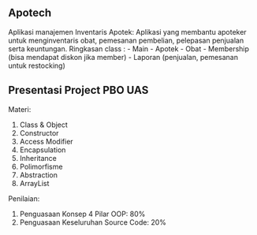 
## Apotech
Aplikasi manajemen Inventaris Apotek: Aplikasi yang membantu apoteker untuk menginventaris obat, pemesanan pembelian, pelepasan penjualan serta keuntungan. Ringkasan class :
    - Main
    - Apotek
    - Obat
    - Membership (bisa mendapat diskon jika member)
    - Laporan (penjualan, pemesanan untuk restocking)

## Presentasi Project PBO UAS

Materi: 
1. Class & Object
2. Constructor
3. Access Modifier
4. Encapsulation
5. Inheritance
6. Polimorfisme
7. Abstraction
8. ArrayList

Penilaian: 
1. Penguasaan Konsep 4 Pilar OOP: 80%
2. Penguasaan Keseluruhan Source Code: 20%


